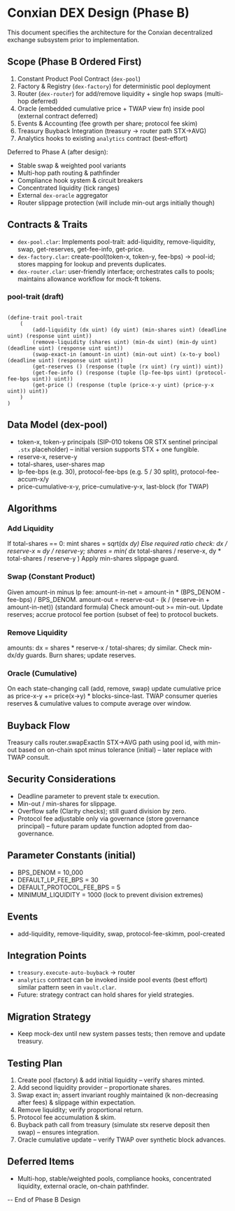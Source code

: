 # Conxian DEX Design (Phase B)

This document specifies the architecture for the Conxian decentralized exchange subsystem prior to implementation.

## Scope (Phase B Ordered First)

1. Constant Product Pool Contract (`dex-pool`)
2. Factory & Registry (`dex-factory`) for deterministic pool deployment
3. Router (`dex-router`) for add/remove liquidity + single hop swaps (multi-hop deferred)
4. Oracle (embedded cumulative price + TWAP view fn) inside pool (external contract deferred)
5. Events & Accounting (fee growth per share; protocol fee skim)
6. Treasury Buyback Integration (treasury -> router path STX->AVG)
7. Analytics hooks to existing `analytics` contract (best-effort)

Deferred to Phase A (after design):

- Stable swap & weighted pool variants
- Multi-hop path routing & pathfinder
- Compliance hook system & circuit breakers
- Concentrated liquidity (tick ranges)
- External `dex-oracle` aggregator
- Router slippage protection (will include min-out args initially though)

## Contracts & Traits

- `dex-pool.clar`: Implements pool-trait: add-liquidity, remove-liquidity, swap, get-reserves, get-fee-info, get-price.
- `dex-factory.clar`: create-pool(token-x, token-y, fee-bps) -> pool-id; stores mapping for lookup and prevents duplicates.
- `dex-router.clar`: user-friendly interface; orchestrates calls to pools; maintains allowance workflow for mock-ft tokens.

### pool-trait (draft)

```clarinet

(define-trait pool-trait
    (
        (add-liquidity (dx uint) (dy uint) (min-shares uint) (deadline uint) (response uint uint))
        (remove-liquidity (shares uint) (min-dx uint) (min-dy uint) (deadline uint) (response uint uint))
        (swap-exact-in (amount-in uint) (min-out uint) (x-to-y bool) (deadline uint) (response uint uint))
        (get-reserves () (response (tuple (rx uint) (ry uint)) uint))
        (get-fee-info () (response (tuple (lp-fee-bps uint) (protocol-fee-bps uint)) uint))
        (get-price () (response (tuple (price-x-y uint) (price-y-x uint)) uint))
    )
)

```

## Data Model (dex-pool)

- token-x, token-y principals (SIP-010 tokens OR STX sentinel principal `.stx` placeholder) – initial version supports STX + one fungible.
- reserve-x, reserve-y
- total-shares, user-shares map
- lp-fee-bps (e.g. 30), protocol-fee-bps (e.g. 5 / 30 split), protocol-fee-accum-x/y
- price-cumulative-x-y, price-cumulative-y-x, last-block (for TWAP)

## Algorithms

### Add Liquidity

If total-shares == 0: mint shares = sqrt(dx *dy)
Else required ratio check: dx / reserve-x ≈ dy / reserve-y; shares = min( dx* total-shares / reserve-x, dy * total-shares / reserve-y )
Apply min-shares slippage guard.

### Swap (Constant Product)

Given amount-in minus lp fee: amount-in-net = amount-in * (BPS_DENOM - fee-bps) / BPS_DENOM.
amount-out = reserve-out - (k / (reserve-in + amount-in-net)) (standard formula)
Check amount-out >= min-out.
Update reserves; accrue protocol fee portion (subset of fee) to protocol buckets.

### Remove Liquidity

 amounts: dx = shares * reserve-x / total-shares; dy similar.
 Check min-dx/dy guards.
 Burn shares; update reserves.

### Oracle (Cumulative)

On each state-changing call (add, remove, swap) update cumulative price as price-x-y += price(x->y) * blocks-since-last.
TWAP consumer queries reserves & cumulative values to compute average over window.

## Buyback Flow

Treasury calls router.swapExactIn STX->AVG path using pool id, with min-out based on on-chain spot minus tolerance (initial) – later replace with TWAP consult.

## Security Considerations

- Deadline parameter to prevent stale tx execution.
- Min-out / min-shares for slippage.
- Overflow safe (Clarity checks); still guard division by zero.
- Protocol fee adjustable only via governance (store governance principal) – future param update function adopted from dao-governance.

## Parameter Constants (initial)

- BPS_DENOM = 10_000
- DEFAULT_LP_FEE_BPS = 30
- DEFAULT_PROTOCOL_FEE_BPS = 5
- MINIMUM_LIQUIDITY = 1000 (lock to prevent division extremes)

## Events

- add-liquidity, remove-liquidity, swap, protocol-fee-skimm, pool-created

## Integration Points

- `treasury.execute-auto-buyback` -> router
- `analytics` contract can be invoked inside pool events (best effort) similar pattern seen in `vault.clar`.
- Future: strategy contract can hold shares for yield strategies.

## Migration Strategy

- Keep mock-dex until new system passes tests; then remove and update treasury.

## Testing Plan

1. Create pool (factory) & add initial liquidity – verify shares minted.
2. Add second liquidity provider – proportionate shares.
3. Swap exact in; assert invariant roughly maintained (k non-decreasing after fees) & slippage within expectation.
4. Remove liquidity; verify proportional return.
5. Protocol fee accumulation & skim.
6. Buyback path call from treasury (simulate stx reserve deposit then swap) – ensures integration.
7. Oracle cumulative update – verify TWAP over synthetic block advances.

## Deferred Items

- Multi-hop, stable/weighted pools, compliance hooks, concentrated liquidity, external oracle, on-chain pathfinder.

-- End of Phase B Design
